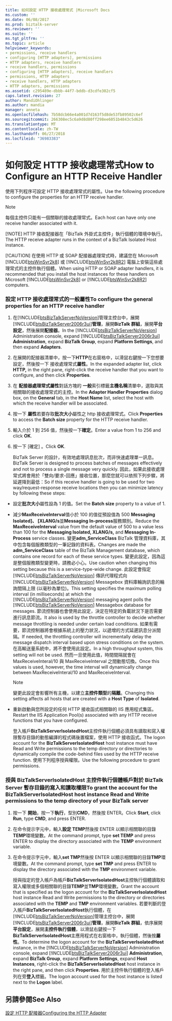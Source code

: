 ```yaml
---
title: 如何設定 HTTP 接收處理常式 |Microsoft Docs
ms.custom: ''
ms.date: 06/08/2017
ms.prod: biztalk-server
ms.reviewer: ''
ms.suite: ''
ms.tgt_pltfrm: ''
ms.topic: article
helpviewer_keywords:
- permissions, receive handlers
- configuring [HTTP adapters], permissions
- HTTP adapters, receive handlers
- receive handlers, permissions
- configuring [HTTP adapters], receive handlers
- permissions, HTTP adapters
- receive handlers, HTTP adapters
- HTTP adapters, permissions
ms.assetid: c295489e-dbbb-44f7-bddb-d3cdfe302cf5
caps.latest.revision: 27
author: MandiOhlinger
ms.author: mandia
manager: anneta
ms.openlocfilehash: 7b58dcb66e4a001d7d163f5d8de53fb89502c6ef
ms.sourcegitcommit: 266308ec5c6a9d8d80ff298ee6051b4843c5d626
ms.translationtype: MT
ms.contentlocale: zh-TW
ms.lasthandoff: 06/27/2018
ms.locfileid: "36983383"
---
```

# <a name="how-to-configure-an-http-receive-handler"></a><span data-ttu-id="67fa2-102">如何設定 HTTP 接收處理常式</span><span class="sxs-lookup"><span data-stu-id="67fa2-102">How to Configure an HTTP Receive Handler</span></span>
<span data-ttu-id="67fa2-103">使用下列程序可設定 HTTP 接收處理常式的屬性。</span><span class="sxs-lookup"><span data-stu-id="67fa2-103">Use the following procedure to configure the properties for an HTTP receive handler.</span></span>  
  
> [!NOTE]
>  <span data-ttu-id="67fa2-104">每個主控件只能有一個關聯的接收處理常式。</span><span class="sxs-lookup"><span data-stu-id="67fa2-104">Each host can have only one receive handler associated with it.</span></span>  
> 
> [!NOTE]
>  <span data-ttu-id="67fa2-105">HTTP 接收配接器在「BizTalk 外掛式主控件」執行個體的環境中執行。</span><span class="sxs-lookup"><span data-stu-id="67fa2-105">The HTTP receive adapter runs in the context of a BizTalk Isolated Host instance.</span></span>  
> 
> [!CAUTION]
>  <span data-ttu-id="67fa2-106">在使用 HTTP 或 SOAP 配接器處理常式時，建議您在 Microsoft [!INCLUDE[btsWinSvr2k8](../includes/btswinsvr2k8-md.md)] 或 [!INCLUDE[btsWinSvr2k8R2](../includes/btswinsvr2k8r2-md.md)] 電腦上安裝這些處理常式的主控件執行個體。</span><span class="sxs-lookup"><span data-stu-id="67fa2-106">When using HTTP or SOAP adapter handlers, it is recommended that you install the host instances for these handlers on Microsoft [!INCLUDE[btsWinSvr2k8](../includes/btswinsvr2k8-md.md)] or [!INCLUDE[btsWinSvr2k8R2](../includes/btswinsvr2k8r2-md.md)] computers.</span></span>  
  
### <a name="to-configure-the-general-properties-for-an-http-receive-handler"></a><span data-ttu-id="67fa2-107">設定 HTTP 接收處理常式的一般屬性</span><span class="sxs-lookup"><span data-stu-id="67fa2-107">To configure the general properties for an HTTP receive handler</span></span>  
  
1. <span data-ttu-id="67fa2-108">在[!INCLUDE[btsBizTalkServerNoVersion](../includes/btsbiztalkservernoversion-md.md)]管理主控台中，展開[!INCLUDE[btsBizTalkServer2006r3ui](../includes/btsbiztalkserver2006r3ui-md.md)]**管理**，展開**BizTalk 群組**，展開**平台設定**，然後展開**配接器**。</span><span class="sxs-lookup"><span data-stu-id="67fa2-108">In the [!INCLUDE[btsBizTalkServerNoVersion](../includes/btsbiztalkservernoversion-md.md)] Administration console, expand [!INCLUDE[btsBizTalkServer2006r3ui](../includes/btsbiztalkserver2006r3ui-md.md)] **Administration**, expand **BizTalk Group**, expand **Platform Settings**, and then expand **Adapters**.</span></span>  
  
2. <span data-ttu-id="67fa2-109">在展開的配接器清單中，按一下**HTTP**在右窗格中，以滑鼠右鍵按一下您想要設定，然後按一下 接收處理常式**屬性**。</span><span class="sxs-lookup"><span data-stu-id="67fa2-109">In the expanded adapter list, click **HTTP,** in the right pane, right-click the receive handler that you want to configure, and then click **Properties**.</span></span>  
  
3. <span data-ttu-id="67fa2-110">在 **配接器處理常式屬性**對話方塊的 **一般**索引標籤**主機名稱**清單中，選取與其相關聯的接收處理常式的主控。</span><span class="sxs-lookup"><span data-stu-id="67fa2-110">In the **Adapter Handler Properties** dialog box, on the **General** tab, in the **Host Name** list, select the host with which the receive handler will be associated.</span></span>  
  
4. <span data-ttu-id="67fa2-111">按一下 **屬性**若要存取**批次大小**屬性之 http 接收處理常式。</span><span class="sxs-lookup"><span data-stu-id="67fa2-111">Click **Properties** to access the **Batch size** property for the HTTP receive handler.</span></span>  
  
5. <span data-ttu-id="67fa2-112">輸入介於 1 到 256 值，然後按一下**確定**。</span><span class="sxs-lookup"><span data-stu-id="67fa2-112">Enter a value from 1 to 256 and click **OK**.</span></span>  
  
6. <span data-ttu-id="67fa2-113">按一下 [確定] 。</span><span class="sxs-lookup"><span data-stu-id="67fa2-113">Click **OK**.</span></span>  
  
   <span data-ttu-id="67fa2-114">BizTalk Server 的設計，有效地處理訊息批次，而非快速處理單一訊息。</span><span class="sxs-lookup"><span data-stu-id="67fa2-114">BizTalk Server is designed to process batches of messages effectively and not to process a single message very quickly.</span></span> <span data-ttu-id="67fa2-115">因此，如果此接收處理常式將會用於「雙向/要求-回應」接收位置，那麼您就可以依照下列步驟，將延遲降到最低：</span><span class="sxs-lookup"><span data-stu-id="67fa2-115">So if this receive handler is going to be used for two way/request-response receive locations then you can minimize latency by following these steps:</span></span>  
  
- <span data-ttu-id="67fa2-116">設定**批次大小**屬性設為 1 的值。</span><span class="sxs-lookup"><span data-stu-id="67fa2-116">Set the **Batch size** property to a value of 1.</span></span>  
  
- <span data-ttu-id="67fa2-117">減少**MaxReceiveInterval**值小於 100 的值從預設值為 500 **Messaging Isolated]、 [XLANG/s**並**Messaging In-process**服務類別。</span><span class="sxs-lookup"><span data-stu-id="67fa2-117">Reduce the **MaxReceiveInterval** value from the default value of 500 to a value less than 100 for the **Messaging Isolated, XLANG/s,** and **Messaging In-Process** service classes.</span></span>  <span data-ttu-id="67fa2-118">變更**adm_ServiceClass** BizTalk 管理資料庫，其中包含每個服務類型的一筆記錄的資料表。</span><span class="sxs-lookup"><span data-stu-id="67fa2-118">Changes are made the **adm_ServiceClass** table of the BizTalk Management database, which contains one record for each of these service types.</span></span>  <span data-ttu-id="67fa2-119">變更此設定，因為這是整個服務類型變更時，請務必小心。</span><span class="sxs-lookup"><span data-stu-id="67fa2-119">Use caution when changing this setting because this is a service-type-wide change.</span></span> <span data-ttu-id="67fa2-120">此設定會指定 [!INCLUDE[btsBizTalkServerNoVersion](../includes/btsbiztalkservernoversion-md.md)] 傳訊代理程式向 [!INCLUDE[btsBizTalkServerNoVersion](../includes/btsbiztalkservernoversion-md.md)] Messagebox 資料庫輪詢訊息的輪詢間隔上限 (以毫秒為單位)。</span><span class="sxs-lookup"><span data-stu-id="67fa2-120">This setting specifies the maximum polling interval (in milliseconds) at which the [!INCLUDE[btsBizTalkServerNoVersion](../includes/btsbiztalkservernoversion-md.md)] messaging agent polls the [!INCLUDE[btsBizTalkServerNoVersion](../includes/btsbiztalkservernoversion-md.md)] Messagebox database for messages.</span></span>  <span data-ttu-id="67fa2-121">節流控制器也會使用此設定，決定在特定的負載狀況下是否需要進行訊息節流。</span><span class="sxs-lookup"><span data-stu-id="67fa2-121">It also is used by the throttle controller to decide whether message throttling is needed under certain load conditions.</span></span> <span data-ttu-id="67fa2-122">如果有需要，節流控制器將會根據系統上的壓力狀況，以遞增的方式延遲訊息分派間隔。</span><span class="sxs-lookup"><span data-stu-id="67fa2-122">If needed, the throttling controller will incrementally delay the message dispatch interval based upon stress conditions on the system.</span></span> <span data-ttu-id="67fa2-123">在高輸送量系統中，將不會使用此設定。</span><span class="sxs-lookup"><span data-stu-id="67fa2-123">In a high throughput system, this setting will not be used.</span></span>  <span data-ttu-id="67fa2-124">然而一旦使用此值，時間間隔就會在 MaxReceiveInteral/10 與 MaxReceiveInterval 之間動態切換。</span><span class="sxs-lookup"><span data-stu-id="67fa2-124">Once this values is used, however, the time interval will dynamically change between MaxReceiveInteral/10 and MaxReceiveInterval.</span></span>  
  
  > [!NOTE]
  >  <span data-ttu-id="67fa2-125">變更此設定會影響所有主機，以建立**主控件類型**的**隔離**。</span><span class="sxs-lookup"><span data-stu-id="67fa2-125">Changing this setting affects all hosts that are created with a **Host Type** of **Isolated**.</span></span>  
  
- <span data-ttu-id="67fa2-126">重新啟動與您所設定的任何 HTTP 接收函式相關聯的 IIS 應用程式集區。</span><span class="sxs-lookup"><span data-stu-id="67fa2-126">Restart the IIS Application Pool(s) associated with any HTTP receive functions that you have configured.</span></span>  
  
  <span data-ttu-id="67fa2-127">登入帳戶**BizTalkServerIsolatedHost**主控件執行個體必須具有讀取和寫入權限暫存目錄的動態編譯的程式碼後置檔案，使用 HTTP 接收函式。</span><span class="sxs-lookup"><span data-stu-id="67fa2-127">The logon account for the **BizTalkServerIsolatedHost** host instance must have Read and Write permissions to the temp directory or directories to dynamically compile the code-behind files used by the HTTP receive function.</span></span> <span data-ttu-id="67fa2-128">使用下列程序授與權限。</span><span class="sxs-lookup"><span data-stu-id="67fa2-128">Use the following procedure to grant permissions.</span></span>  
  
### <a name="to-grant-the-account-for-the-biztalkserverisolatedhost-host-instance-read-and-write-permissions-to-the-temp-directory-of-your-biztalk-server"></a><span data-ttu-id="67fa2-129">授與 BizTalkServerIsolatedHost 主控件執行個體帳戶對於 BizTalk Server 暫存目錄的寫入和讀取權限</span><span class="sxs-lookup"><span data-stu-id="67fa2-129">To grant the account for the BizTalkServerIsolatedHost host instance Read and Write permissions to the temp directory of your BizTalk server</span></span>  
  
1. <span data-ttu-id="67fa2-130">按一下 **開始**，按一下**執行**，型別**CMD**，然後按 ENTER。</span><span class="sxs-lookup"><span data-stu-id="67fa2-130">Click **Start**, click **Run**, type **CMD**, and press ENTER.</span></span>  
  
2. <span data-ttu-id="67fa2-131">在命令提示字元中，輸入**設定 TEMP**然後按 ENTER 以顯示相關聯的目錄**TEMP**環境變數。</span><span class="sxs-lookup"><span data-stu-id="67fa2-131">At the command prompt, type **set TEMP** and press ENTER to display the directory associated with the **TEMP** environment variable.</span></span>  
  
3. <span data-ttu-id="67fa2-132">在命令提示字元中，輸入**set TMP**然後按 ENTER 以顯示相關聯的目錄**TMP**環境變數。</span><span class="sxs-lookup"><span data-stu-id="67fa2-132">At the command prompt, type **set TMP** and press ENTER to display the directory associated with the **TMP** environment variable.</span></span>  
  
   <span data-ttu-id="67fa2-133">授與指定的登入帳戶為帳戶**BizTalkServerIsolatedHost**主控執行個體讀取和寫入權限或多個相關聯的目錄**TEMP**並**TMP**環境變數。</span><span class="sxs-lookup"><span data-stu-id="67fa2-133">Grant the account that is specified as the logon account for the **BizTalkServerIsolatedHost** host instance Read and Write permissions to the directory or directories associated with the **TEMP** and **TMP** environment variables.</span></span> <span data-ttu-id="67fa2-134">若要判斷的登入帳戶**BizTalkServerIsolatedHost**執行個體，在[!INCLUDE[btsBizTalkServerNoVersion](../includes/btsbiztalkservernoversion-md.md)]管理主控台中，展開[!INCLUDE[btsBizTalkServer2006r3ui](../includes/btsbiztalkserver2006r3ui-md.md)]**管理**，展開**BizTalk 群組**，依序展開**平台設定**，展開**主控件執行個體**，以滑鼠右鍵按一下**BizTalkServerIsolatedHost**主應用程式在右窗格中，執行個體，然後按**屬性**。</span><span class="sxs-lookup"><span data-stu-id="67fa2-134">To determine the logon account for the **BizTalkServerIsolatedHost** instance, in the [!INCLUDE[btsBizTalkServerNoVersion](../includes/btsbiztalkservernoversion-md.md)] Administration console, expand [!INCLUDE[btsBizTalkServer2006r3ui](../includes/btsbiztalkserver2006r3ui-md.md)] **Administration**, expand **BizTalk Group**, expand **Platform Settings**, expand **Host Instances**, right-click the **BizTalkServerIsolatedHost** host instance in the right pane, and then click **Properties**.</span></span> <span data-ttu-id="67fa2-135">用於主控件執行個體的登入帳戶列在旁**登入**標籤。</span><span class="sxs-lookup"><span data-stu-id="67fa2-135">The logon account used for the host instance is listed next to the **Logon** label.</span></span>  
  
## <a name="see-also"></a><span data-ttu-id="67fa2-136">另請參閱</span><span class="sxs-lookup"><span data-stu-id="67fa2-136">See Also</span></span>  
 [<span data-ttu-id="67fa2-137">設定 HTTP 配接器</span><span class="sxs-lookup"><span data-stu-id="67fa2-137">Configuring the HTTP Adapter</span></span>](../core/configuring-the-http-adapter.md)